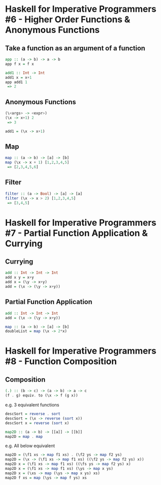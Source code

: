 # Haskell for Imperative Programmers #6 - Higher Order Functions & Anonymous Functions
## Take a function as an argument of a function
```haskell
app :: (a -> b) -> a -> b
app f x = f x

add1 :: Int -> Int
add1 x = x+1
app add1 1
 => 2
```

## Anonymous Functions
```haskell
(\<args> -> <expr>)
(\x -> x+1) 2 
 => 3

add1 = (\x -> x+1)
```

## Map
```haskell
map :: (a -> b) -> [a] -> [b]
map (\x -> x + 1) [1,2,3,4,5]
 => [2,3,4,5,6]
```

## Filter
```haskell
filter :: (a -> Bool) -> [a] -> [a]
filter (\x -> x > 2) [1,2,3,4,5]
 => [3,4,5]
```

# Haskell for Imperative Programmers #7 - Partial Function Application & Currying
## Currying
```haskell
add :: Int -> Int -> Int
add x y = x+y
add x = (\y -> x+y)
add = (\x -> (\y -> x+y))
```

## Partial Function Application
```haskell
add :: Int -> Int -> Int
add = (\x -> (\y -> x+y))

map :: (a -> b) -> [a] -> [b]
doubleList = map (\x -> 2*x)
```

# Haskell for Imperative Programmers #8 - Function Composition
## Composition
```haskell
(.) :: (b -> c) -> (a -> b) -> a -> c
(f . g) equiv. to (\x -> f (g x))
```
e.g. 3 equivalent functions
```haskell
descSort = reverse . sort
descSort = (\x -> reverse (sort x))
descSort x = reverse (sort x)
```

```haskell
map2D :: (a -> b) -> [[a]] -> [[b]]
map2D = map . map
```

e.g. All below equivalent
```haskell
map2D = (\f1 xs -> map f1 xs) . (\f2 ys -> map f2 ys)
map2D = (\x -> (\f1 xs -> map f1 xs) ((\f2 ys -> map f2 ys) x))
map2D x = (\f1 xs -> map f1 xs) ((\fs ys -> map f2 ys) x)
map2D x = (\f1 xs -> map f1 xs) (\ys -> map x ys)
map2D x = (\xs -> map (\ys -> map x ys) xs)
map2D f xs = map (\ys -> map f ys) xs
```




